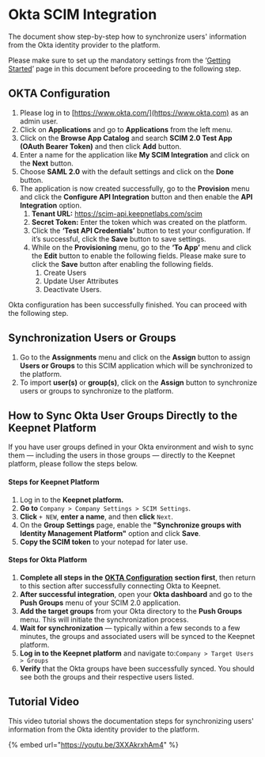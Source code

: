 # Okta SCIM Integration

The document show step-by-step how to synchronize users' information from the Okta identity provider to the platform.

Please make sure to set up the mandatory settings from the ‘[Getting Started](getting-started-with-scim.md)’ page in this document before proceeding to the following step.

## **OKTA Configuration**

1. Please log in to [https://www.okta.com/](https://www.okta.com) as an admin user.
2. Click on **Applications** and go to **Applications** from the left menu.
3. Click on the **Browse App Catalog** and search **SCIM 2.0 Test App (OAuth Bearer Token)** and then click **Add** button.
4. Enter a name for the application like **My SCIM Integration** and click on the **Next** button.
5. Choose **SAML 2.0** with the default settings and click on the **Done** button.
6. The application is now created successfully, go to the **Provision** menu and click the **Configure API Integration** button and then enable the **API Integration** option.
   1. **Tenant URL:** https://scim-api.keepnetlabs.com/scim
   2. **Secret Token:** Enter the token which was created on the platform.
   3. Click the **‘Test API Credentials’** button to test your configuration. If it’s successful, click the **Save** button to save settings.
   4. While on the **Provisioning** menu, go to the **‘To App’** menu and click the **Edit** button to enable the following fields. Please make sure to click the **Save** button after enabling the following fields.
      1. Create Users
      2. Update User Attributes
      3. Deactivate Users.&#x20;

Okta configuration has been successfully finished. You can proceed with the following step.

## **Synchronization Users or Groups**

1. Go to the **Assignments** menu and click on the **Assign** button to assign **Users or Groups** to this SCIM application which will be synchronized to the platform.
2. To import **user(s)** or **group(s)**, click on the **Assign** button to synchronize users or groups to synchronize to the platform.

## How to Sync Okta User Groups Directly to the Keepnet Platform

If you have user groups defined in your Okta environment and wish to sync them — including the users in those groups — directly to the Keepnet platform, please follow the steps below.

#### Steps for Keepnet Platform

1. Log in to the **Keepnet platform.**
2. **Go to** `Company > Company Settings > SCIM Settings`.
3. **Click** `+ NEW`, **enter a name**, and then **click** `Next`.
4. On the **Group** **Settings** page, enable the **"Synchronize groups with Identity Management Platform"** option and click **Save**.
5. **Copy the SCIM token** to your notepad for later use.

#### Steps for Okta Platform

1. **Complete all steps in the** [**OKTA Configuration**](okta-scim-integration.md#okta-configuration) **section first**, then return to this section after successfully connecting Okta to Keepnet.
2. **After successful integration**, open your **Okta dashboard** and go to the **Push Groups** menu of your SCIM 2.0 application.
3. **Add the target groups** from your Okta directory to the **Push Groups** menu. This will initiate the synchronization process.
4. **Wait for synchronization** — typically within a few seconds to a few minutes, the groups and associated users will be synced to the Keepnet platform.
5. **Log in to the Keepnet platform** and navigate to:`Company > Target Users > Groups`
6. **Verify** that the Okta groups have been successfully synced. You should see both the groups and their respective users listed.

## Tutorial Video

This video tutorial shows the documentation steps for synchronizing users' information from the Okta identity provider to the platform.

{% embed url="https://youtu.be/3XXAkrxhAm4" %}
